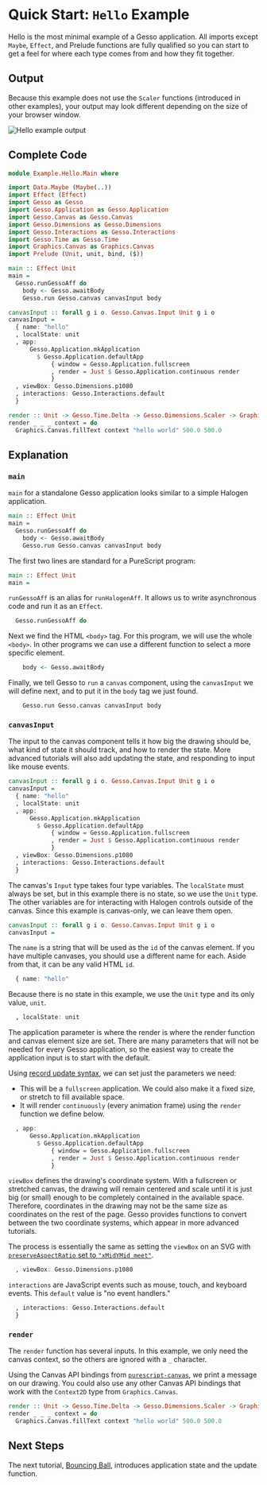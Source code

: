# Quick Start: `Hello` Example

Hello is the most minimal example of a Gesso application. All imports except `Maybe`, `Effect`, and Prelude functions are fully qualified so you can start to get a feel for where each type comes from and how they fit together.

## Output

Because this example does not use the `Scaler` functions (introduced in other examples), your output may look different depending on the size of your browser window.

![Hello example output](output.png)

## Complete Code

```purescript
module Example.Hello.Main where

import Data.Maybe (Maybe(..))
import Effect (Effect)
import Gesso as Gesso
import Gesso.Application as Gesso.Application
import Gesso.Canvas as Gesso.Canvas
import Gesso.Dimensions as Gesso.Dimensions
import Gesso.Interactions as Gesso.Interactions
import Gesso.Time as Gesso.Time
import Graphics.Canvas as Graphics.Canvas
import Prelude (Unit, unit, bind, ($))

main :: Effect Unit
main =
  Gesso.runGessoAff do
    body <- Gesso.awaitBody
    Gesso.run Gesso.canvas canvasInput body

canvasInput :: forall g i o. Gesso.Canvas.Input Unit g i o
canvasInput =
  { name: "hello"
  , localState: unit
  , app:
      Gesso.Application.mkApplication
        $ Gesso.Application.defaultApp
            { window = Gesso.Application.fullscreen
            , render = Just $ Gesso.Application.continuous render
            }
  , viewBox: Gesso.Dimensions.p1080
  , interactions: Gesso.Interactions.default
  }

render :: Unit -> Gesso.Time.Delta -> Gesso.Dimensions.Scaler -> Graphics.Canvas.Context2D -> Effect Unit
render _ _ _ context = do
  Graphics.Canvas.fillText context "hello world" 500.0 500.0
```

## Explanation

### `main`

`main` for a standalone Gesso application looks similar to a simple Halogen application. 

```purescript
main :: Effect Unit
main =
  Gesso.runGessoAff do
    body <- Gesso.awaitBody
    Gesso.run Gesso.canvas canvasInput body
```

The first two lines are standard for a PureScript program:

```purescript
main :: Effect Unit
main =
```

`runGessoAff` is an alias for `runHalogenAff`. It allows us to write asynchronous code and run it as an `Effect`.

```purescript
  Gesso.runGessoAff do
```

Next we find the HTML `<body>` tag. For this program, we will use the whole `<body>`. In other programs we can use a different function to select a more specific element.

```purescript
    body <- Gesso.awaitBody
```

Finally, we tell Gesso to `run` a `canvas` component, using the `canvasInput` we will define next, and to put it in the `body` tag we just found.

```purescript
    Gesso.run Gesso.canvas canvasInput body
```

### `canvasInput`

The input to the canvas component tells it how big the drawing should be, what kind of state it should track, and how to render the state. More advanced tutorials will also add updating the state, and responding to input like mouse events.

```purescript
canvasInput :: forall g i o. Gesso.Canvas.Input Unit g i o
canvasInput =
  { name: "hello"
  , localState: unit
  , app:
      Gesso.Application.mkApplication
        $ Gesso.Application.defaultApp
            { window = Gesso.Application.fullscreen
            , render = Just $ Gesso.Application.continuous render
            }
  , viewBox: Gesso.Dimensions.p1080
  , interactions: Gesso.Interactions.default
  }
```

The canvas's `Input` type takes four type variables. The `localState` must always be set, but in this example there is no state, so we use the `Unit` type. The other variables are for interacting with Halogen controls outside of the canvas. Since this example is canvas-only, we can leave them open.

```purescript
canvasInput :: forall g i o. Gesso.Canvas.Input Unit g i o
canvasInput =
```

The `name` is a string that will be used as the `id` of the canvas element. If you have multiple canvases, you should use a different name for each. Aside from that, it can be any valid HTML `id`.

```purescript
  { name: "hello"
```

Because there is no state in this example, we use the `Unit` type and its only value, `unit`.

```purescript
  , localState: unit
```

The application parameter is where the render is where the render function and canvas element size are set. There are many parameters that will not be needed for every Gesso application, so the easiest way to create the application input is to start with the default.

Using [record update syntax](https://github.com/purescript/documentation/blob/master/language/Records.md#record-update), we can set just the parameters we need:

- This will be a `fullscreen` application. We could also make it a fixed size, or stretch to fill available space.
- It will render `continuously` (every animation frame) using the `render` function we define below.

```purescript
  , app:
      Gesso.Application.mkApplication
        $ Gesso.Application.defaultApp
            { window = Gesso.Application.fullscreen
            , render = Just $ Gesso.Application.continuous render
            }
```

`viewBox` defines the drawing's coordinate system. With a fullscreen or stretched canvas, the drawing will remain centered and scale until it is just big (or small) enough to be completely contained in the available space. Therefore, coordinates in the drawing may not be the same size as coordinates on the rest of the page. Gesso provides functions to convert between the two coordinate systems, which appear in more advanced tutorials.

The process is essentially the same as setting the `viewBox` on an SVG with [`preserveAspectRatio` set to `"xMidYMid meet"`](https://developer.mozilla.org/en-US/docs/Web/SVG/Attribute/preserveAspectRatio).

```purescript
  , viewBox: Gesso.Dimensions.p1080
```

`interactions` are JavaScript events such as mouse, touch, and keyboard events. This `default` value is "no event handlers."

```purescript
  , interactions: Gesso.Interactions.default
  }
```

### `render`

The `render` function has several inputs. In this example, we only need the canvas context, so the others are ignored with a `_` character.

Using the Canvas API bindings from [`purescript-canvas`](https://pursuit.purescript.org/packages/purescript-canvas/4.0.0), we print a message on our drawing. You could also use any other Canvas API bindings that work with the `Context2D` type from `Graphics.Canvas`.

```purescript
render :: Unit -> Gesso.Time.Delta -> Gesso.Dimensions.Scaler -> Graphics.Canvas.Context2D -> Effect Unit
render _ _ _ context = do
  Graphics.Canvas.fillText context "hello world" 500.0 500.0
```

## Next Steps

The next tutorial, [Bouncing Ball](https://github.com/smilack/purescript-gesso/blob/master/docs/tutorials/bouncing-ball.md), introduces application state and the update function.